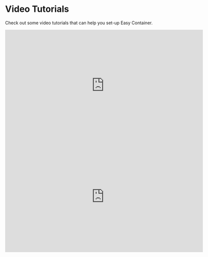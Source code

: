 # Video Tutorials

Check out some video tutorials that can help you set-up Easy Container.

<iframe width="640" height="360" src="https://www.youtube.com/embed/F4cC_uCX7sI?list=PLttZcObtJJgFUaHJQ0pb7ctWKJC1vNfeH" frameborder="0" allow="autoplay; encrypted-media" allowfullscreen></iframe>

<iframe width="640" height="360" src="https://www.youtube.com/embed/6_wE3pSl5NA?list=PLttZcObtJJgFUaHJQ0pb7ctWKJC1vNfeH" frameborder="0" allow="autoplay; encrypted-media" allowfullscreen></iframe>